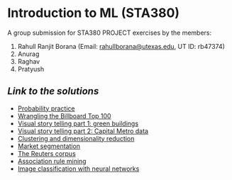 # Introduction to ML (STA380)
A group submission for STA380 PROJECT exercises by the members:
  1. Rahull Ranjit Borana (Email: rahullborana@utexas.edu, UT ID: rb47374)
  2. Anurag
  3. Raghav
  4. Pratyush

## *Link to the solutions*
- [Probability practice](problem1.ipynb)
- [Wrangling the Billboard Top 100](problem2.ipynb)
- [Visual story telling part 1: green buildings](problem3.ipynb)
- [Visual story telling part 2: Capital Metro data](problem4.ipynb)
- [Clustering and dimensionality reduction](problem5.ipynb)
- [Market segmentation](problem6.ipynb)
- [The Reuters corpus](problem7.ipynb)
- [Association rule mining](problem8.pdf)
- [Image classification with neural networks](problem9.ipynb)
